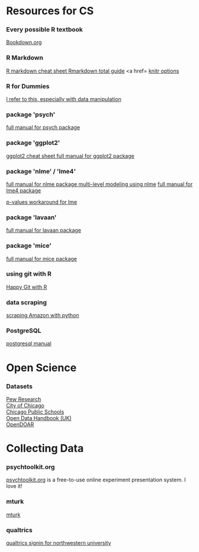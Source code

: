 # Resources for CS
### Every possible R textbook
<a href=https://bookdown.org/> Bookdown.org</a>

### R Markdown
 <a href=https://www.rstudio.com/wp-content/uploads/2015/02/rmarkdown-cheatsheet.pdf> R markdown cheat sheet </a>
 <a href=https://bookdown.org/yihui/rmarkdown/> Rmarkdown total guide</a>
 <a href=
 <a href=https://yihui.name/knitr/options/KnitR> knitr options</a>

### R for Dummies
 <a href=https://www.dummies.com/programming/r/> I refer to this, especially with data manipulation</a>

### package 'psych'
 <a href=https://cran.r-project.org/web/packages/psych/psych.pdf> full manual for psych package </a>

### package 'ggplot2'
  <a href=https://ggplot2.tidyverse.org/> ggplot2 cheat sheet </a>
  <a href=https://cran.r-project.org/web/packages/ggplot2/ggplot2.pdf> full manual for ggplot2 package </a>

### package 'nlme' / 'lme4'
 <a href=https://cran.r-project.org/web/packages/nlme/nlme.pdf> full manual for nlme package </a>
 <a href=http://davidakenny.net/papers/k&h/MLM_R.pdf>multi-level modeling using nlme</a>
 <a href=https://cran.r-project.org/web/packages/lme4/lme4.pdf> full manual for lme4 package</a>
 
 <a href=https://www.r-bloggers.com/three-ways-to-get-parameter-specific-p-values-from-lmer/> p-values workaround for lme</a>
 
### package 'lavaan'
 <a href=https://cran.r-project.org/web/packages/lavaan/lavaan.pdf>full manual for lavaan package </a>

### package 'mice'
 <a href=https://cran.r-project.org/web/packages/mice/mice.pdf> full manual for mice package</a>

### using git with R
  <a href=https://happygitwithr.com/> Happy Git with R </a>
  
### data scraping
  <a href=https://www.scrapehero.com/tutorial-how-to-scrape-amazon-product-details-using-python/> scraping Amazon with python</a>

### PostgreSQL
  <a href=https://www.postgresql.org/files/documentation/pdf/11/postgresql-11-A4.pdf> postgresql manual </a>
  
# Open Science

### Datasets 
  <a href=http://www.pewresearch.org/download-datasets/>Pew Research </a>  
  <a href=https://data.cityofchicago.org/>City of Chicago</a>  
  <a href=https://cps.edu/SchoolData/Pages/SchoolData.aspx>Chicago Public Schools </a>  
  <a href=https://opendatahandbook.org>Open Data Handbook (UK)</a>  
  <a href=http://v2.sherpa.ac.uk/opendoar/>OpenDOAR </a>  

# Collecting Data

### psychtoolkit.org
 <a href=https://www.psytoolkit.org/>psychtoolkit.org</a> is a free-to-use online experiment presentation system. I love it!

### mturk
 <a href=https://requester.mturk.com>mturk</a>

### qualtrics
 <a href=https://weinberg.co1.qualtrics.com>qualtrics signin for northwestern university </a>

  
